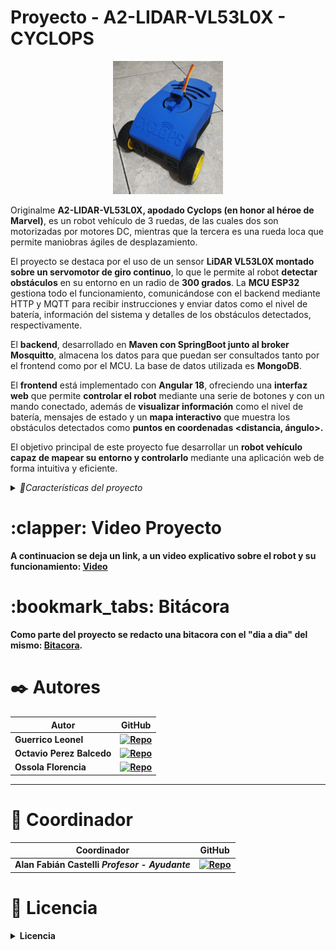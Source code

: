 <!-- Titulo del proyecto -->
# Proyecto - A2-LIDAR-VL53L0X - CYCLOPS

<!-- Logo -->
<div align="center">
  <img src="https://github.com/tpII/2024-A2-LIDAR-Vl53l0/blob/master/Doc/Img/IMG-20250205-WA0008.jpg" width="35%">
</div>

<!-- Descripción del proyecto -->
Originalme **A2-LIDAR-VL53L0X, apodado Cyclops (en honor al héroe de Marvel)**, es un robot vehículo de 3 ruedas, de las cuales dos son motorizadas por motores DC, mientras que la tercera es una rueda loca que permite maniobras ágiles de desplazamiento.

El proyecto se destaca por el uso de un sensor **LiDAR VL53L0X montado sobre un servomotor de giro continuo**, lo que le permite al robot **detectar obstáculos** en su entorno en un radio de **300 grados**. La **MCU ESP32** gestiona todo el funcionamiento, comunicándose con el backend mediante HTTP y MQTT para recibir instrucciones y enviar datos como el nivel de batería, información del sistema y detalles de los obstáculos detectados, respectivamente.

El **backend**, desarrollado en **Maven con SpringBoot junto al broker Mosquitto**, almacena los datos para que puedan ser consultados tanto por el frontend como por el MCU. La base de datos utilizada es **MongoDB**.

El **frontend** está implementado con **Angular 18**, ofreciendo una **interfaz web** que permite **controlar el robot** mediante una serie de botones y con un mando conectado, además de **visualizar información** como el nivel de batería, mensajes de estado y un **mapa interactivo** que muestra los obstáculos detectados como **puntos en coordenadas <distancia, ángulo>.**

El objetivo principal de este proyecto fue desarrollar un **robot vehículo capaz de mapear su entorno y controlarlo** mediante una aplicación web de forma intuitiva y eficiente.

<details>
  <summary><i>🌠Características del proyecto</i></summary>
  <ol>
    <li><b>Mapeo del Entorno<b></li>
    <p>Se puede decir que es la base del proyecto. Se realiza mediante la combinacion del sensor LiDAR VL53L0X que mide distancia, y un servomotor de giro continuo. Que mediante la logica adeacuada, scanea el entorno, obteniendo el par<distancia,angulo>. Que posteriormente se grafica en un mapa.</p>
    <li>Access Point</li>
    <p>El ESP32 actúa como punto de acceso (AP) para la conexión. De este modo la pc donde se ejectute el backend debe conectarse al la red del ESP32.</p>
    <li>Desarrollo Modular</li>
    <p>El programa está diseñado de manera modular, con componentes separados por funcionalidad, facilitando el mantenimiento y la extensión del proyecto.</p>
    <li>Replicabilidad</li>
    <p>El proyecto está documentado lo suficiente como para permitir replicar el control de un robot similar utilizando el hardware indicado.</p>
    <li>Extensibilidad</li>
    <p>Es posible ampliar el sistema para añadir mejoras de rendimiento o nuevas funcionalidades.</p>
  </ol>
    <li>Base educativa</li>
    <p>El proyecto es ideal para aprender acerca de programación de microcontroladores, conexiones hardware, utilizacion de sensores, integracion de Frontend<->Backend<->Hardware,sistemas concurrentes y de tiempo real, testeo y optimizacion de procesos.</p> </ol>
</details>

<!-- video explicativo-->
<h1 id="video">:clapper: Video Proyecto </h1>
<p>A continuacion se deja un link, a un video explicativo sobre el robot y su funcionamiento: <a href="https://drive.google.com/file/d/1lm1mgNGavn7JolaU8XNPaSUfvHQAbiKy/view?usp=drive_link">Video</a></p>

<h1 id="bitacora">:bookmark_tabs: Bitácora</h1>

<p>Como parte del proyecto se redacto una bitacora con el "dia a dia" del mismo: <a href="https://github.com/tpII/2024-A4-QLEARNING-ESP32/wiki/Bitacora-A4-%E2%80%90-Crawler-Robot-con-ESP32)">Bitacora</a>.</p>

<h1 id="authors">✒️ Autores</h1>

| Autor                     | GitHub |
|----------------------------|--------|
| **Guerrico Leonel**        | [![Repo](https://badgen.net/badge/icon/leonelg99?icon=github&label)](https://github.com/leonelg99) |
| **Octavio Perez Balcedo**  | [![Repo](https://badgen.net/badge/icon/florencia-ossola?icon=github&label)](https://github.com/OctavioPB1) |
| **Ossola Florencia**       | [![Repo](https://badgen.net/badge/icon/florencia-ossola?icon=github&label)](https://github.com/florencia-ossola) |

---

<h1 id="coordinador">📌 Coordinador</h1>

| Coordinador               | GitHub |
|----------------------------|--------|
| **Alan Fabián Castelli** *Profesor - Ayudante* | [![Repo](https://badgen.net/badge/icon/aCastelli95?icon=github&label)](https://github.com/aCastelli95) |

<!-- Licencia -->
<h1 id="license">📄 Licencia</h1>
<details>
  <summary>Licencia</summary>
  <p>Este proyecto está bajo la Licencia <b>GPL-3.0 license</b>.</p>
  <p>Mira el archivo <code>LICENSE</code> para más detalles.</p>
</details>